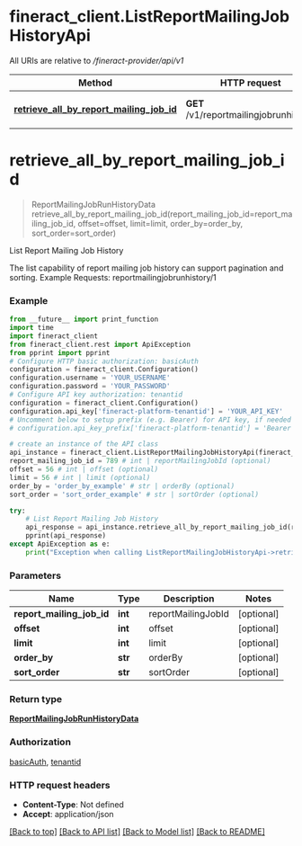 # fineract_client.ListReportMailingJobHistoryApi

All URIs are relative to */fineract-provider/api/v1*

Method | HTTP request | Description
------------- | ------------- | -------------
[**retrieve_all_by_report_mailing_job_id**](ListReportMailingJobHistoryApi.md#retrieve_all_by_report_mailing_job_id) | **GET** /v1/reportmailingjobrunhistory | List Report Mailing Job History

# **retrieve_all_by_report_mailing_job_id**
> ReportMailingJobRunHistoryData retrieve_all_by_report_mailing_job_id(report_mailing_job_id=report_mailing_job_id, offset=offset, limit=limit, order_by=order_by, sort_order=sort_order)

List Report Mailing Job History

The list capability of report mailing job history can support pagination and sorting.  Example Requests:  reportmailingjobrunhistory/1

### Example
```python
from __future__ import print_function
import time
import fineract_client
from fineract_client.rest import ApiException
from pprint import pprint
# Configure HTTP basic authorization: basicAuth
configuration = fineract_client.Configuration()
configuration.username = 'YOUR_USERNAME'
configuration.password = 'YOUR_PASSWORD'
# Configure API key authorization: tenantid
configuration = fineract_client.Configuration()
configuration.api_key['fineract-platform-tenantid'] = 'YOUR_API_KEY'
# Uncomment below to setup prefix (e.g. Bearer) for API key, if needed
# configuration.api_key_prefix['fineract-platform-tenantid'] = 'Bearer'

# create an instance of the API class
api_instance = fineract_client.ListReportMailingJobHistoryApi(fineract_client.ApiClient(configuration))
report_mailing_job_id = 789 # int | reportMailingJobId (optional)
offset = 56 # int | offset (optional)
limit = 56 # int | limit (optional)
order_by = 'order_by_example' # str | orderBy (optional)
sort_order = 'sort_order_example' # str | sortOrder (optional)

try:
    # List Report Mailing Job History
    api_response = api_instance.retrieve_all_by_report_mailing_job_id(report_mailing_job_id=report_mailing_job_id, offset=offset, limit=limit, order_by=order_by, sort_order=sort_order)
    pprint(api_response)
except ApiException as e:
    print("Exception when calling ListReportMailingJobHistoryApi->retrieve_all_by_report_mailing_job_id: %s\n" % e)
```

### Parameters

Name | Type | Description  | Notes
------------- | ------------- | ------------- | -------------
 **report_mailing_job_id** | **int**| reportMailingJobId | [optional] 
 **offset** | **int**| offset | [optional] 
 **limit** | **int**| limit | [optional] 
 **order_by** | **str**| orderBy | [optional] 
 **sort_order** | **str**| sortOrder | [optional] 

### Return type

[**ReportMailingJobRunHistoryData**](ReportMailingJobRunHistoryData.md)

### Authorization

[basicAuth](../README.md#basicAuth), [tenantid](../README.md#tenantid)

### HTTP request headers

 - **Content-Type**: Not defined
 - **Accept**: application/json

[[Back to top]](#) [[Back to API list]](../README.md#documentation-for-api-endpoints) [[Back to Model list]](../README.md#documentation-for-models) [[Back to README]](../README.md)

